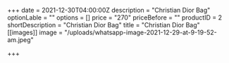 +++
date = 2021-12-30T04:00:00Z
description = "Christian Dior Bag"
optionLable = ""
options = []
price = "270"
priceBefore = ""
productID = 2
shortDescription = "Christian Dior Bag"
title = "Christian Dior Bag"
[[images]]
image = "/uploads/whatsapp-image-2021-12-29-at-9-19-52-am.jpeg"

+++
